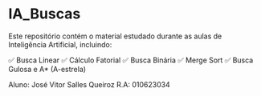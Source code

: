 # IA_Buscas

Este repositório contém o material estudado durante as aulas de Inteligência Artificial, incluindo:

✅ Busca Linear
✅ Cálculo Fatorial
✅ Busca Binária
✅ Merge Sort
✅ Busca Gulosa e A* (A-estrela)

Aluno: José Vitor Salles Queiroz
R.A: 010623034
